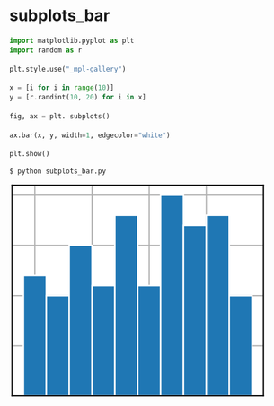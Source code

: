 # subplots_bar
```python
import matplotlib.pyplot as plt
import random as r

plt.style.use("_mpl-gallery")

x = [i for i in range(10)]
y = [r.randint(10, 20) for i in x]

fig, ax = plt. subplots()

ax.bar(x, y, width=1, edgecolor="white")

plt.show()
```


```shell
$ python subplots_bar.py
```


![](svg/subplots_bar.svg)
